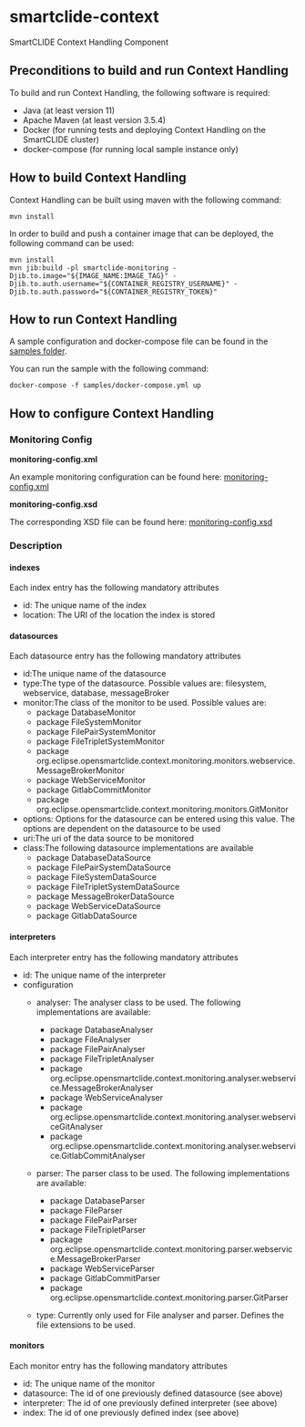 # smartclide-context
SmartCLIDE Context Handling Component

## Preconditions to build and run Context Handling

To build and run Context Handling, the following software is required:

- Java (at least version 11)
- Apache Maven (at least version 3.5.4)
- Docker (for running tests and deploying Context Handling on the SmartCLIDE cluster)
- docker-compose (for running local sample instance only)

## How to build Context Handling

Context Handling can be built using maven with the following command:

  ```shell
  mvn install
  ```

In order to build and push a container image that can be deployed, the following command can be used:

  ```shell
  mvn install
  mvn jib:build -pl smartclide-monitoring -Djib.to.image="${IMAGE_NAME:IMAGE_TAG}" -Djib.to.auth.username="${CONTAINER_REGISTRY_USERNAME}" -Djib.to.auth.password="${CONTAINER_REGISTRY_TOKEN}"
  ```

## How to run Context Handling

A sample configuration and docker-compose file can be found in the [samples folder](https://github.com/eclipse-opensmartclide/smartclide-context/tree/main/samples).

You can run the sample with the following command: 

   ```shell
   docker-compose -f samples/docker-compose.yml up
   ```
   
## How to configure Context Handling

### Monitoring Config

**monitoring-config.xml**

An example monitoring configuration can be found here: [monitoring-config.xml](https://github.com/eclipse-opensmartclide/smartclide-context/blob/main/samples/config/monitoring-config.xml)

**monitoring-config.xsd**

The corresponding XSD file can be found here: [monitoring-config.xsd](https://github.com/eclipse-opensmartclide/smartclide-context/blob/main/samples/config/monitoring-config.xsd)

### Description

#### indexes

Each index entry has the following mandatory attributes

- id: The unique name of the index
- location: The URI of the location the index is stored

#### datasources

Each datasource entry has the following mandatory attributes

- id:The unique name of the datasource
- type:The type of the datasource. Possible values are: filesystem, webservice, database, messageBroker
- monitor:The class of the monitor to be used. Possible values are:
    - package DatabaseMonitor
    - package FileSystemMonitor
    - package FilePairSystemMonitor
    - package FileTripletSystemMonitor
    - package org.eclipse.opensmartclide.context.monitoring.monitors.webservice.MessageBrokerMonitor
    - package WebServiceMonitor
    - package GitlabCommitMonitor
    - package org.eclipse.opensmartclide.context.monitoring.monitors.GitMonitor
- options: Options for the datasource can be entered using this value. The options are dependent on the datasource to be used
- uri:The uri of the data source to be monitored
- class:The following datasource implementations are available
    - package DatabaseDataSource
    - package FilePairSystemDataSource
    - package FileSystemDataSource
    - package FileTripletSystemDataSource
    - package MessageBrokerDataSource
    - package WebServiceDataSource
    - package GitlabDataSource

#### interpreters

Each interpreter entry has the following mandatory attributes

- id: The unique name of the interpreter
- configuration
    - analyser: The analyser class to be used. The following implementations are available:
        - package DatabaseAnalyser
        - package FileAnalyser
        - package FilePairAnalyser
        - package FileTripletAnalyser
        - package org.eclipse.opensmartclide.context.monitoring.analyser.webservice.MessageBrokerAnalyser
        - package WebServiceAnalyser
        - package org.eclipse.opensmartclide.context.monitoring.analyser.webserviceGitAnalyser
        - package org.eclipse.opensmartclide.context.monitoring.analyser.webservice.GitlabCommitAnalyser
    - parser: The parser class to be used. The following implementations are available:
        - package DatabaseParser
        - package FileParser
        - package FilePairParser
        - package FileTripletParser
        - package org.eclipse.opensmartclide.context.monitoring.parser.webservice.MessageBrokerParser
        - package WebServiceParser
        - package GitlabCommitParser
        - package org.eclipse.opensmartclide.context.monitoring.parser.GitParser

    - type: Currently only used for File analyser and parser. Defines the file extensions to be used.

#### monitors

Each monitor entry has the following mandatory attributes

- id: The unique name of the monitor
- datasource: The id of one previously defined datasource (see above)
- interpreter: The id of one previously defined interpreter (see above)
- index: The id of one previously defined index (see above)
